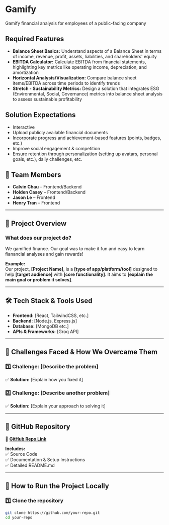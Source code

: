 # Gamify
Gamify financial analysis for employees of a public-facing company    

## Required Features    
- **Balance Sheet Basics:** Understand aspects of a Balance Sheet in terms of income, revenue, profit, assets, liabilities, and shareholders' equity
- **EBITDA Calculator:** Calculate EBITDA from financial statements, highlighting key metrics like operating income, depreciation, and amortization
- **Horizontal Analysis/Visualization:** Compare balance sheet items/EBITDA across time periods to identify trends
- **Stretch - Sustainability Metrics:** Design a solution that integrates ESG (Environmental, Social, Governance) metrics into balance sheet analysis to assess sustainable profitability

## Solution Expectations    
- Interactive    
- Upload publicly available financial documents    
- Incorporate progress and achievement-based features (points, badges, etc.)    
- Improve social engagement & competition    
- Ensure retention through personalization (setting up avatars, personal goals, etc.), daily challenges, etc.    

## 📌 Team Members  
- **Calvin Chau** – Frontend/Backend  
- **Holden Casey** – Frontend/Backend  
- **Jason Le** – Frontend 
- **Henry Tran** – Frontend  

---

## 🎯 Project Overview  
### **What does our project do?**  
We gamified finance. Our goal was to make it fun and easy to learn fianancial analyses and gain rewards!

**Example:**  
Our project, **[Project Name]**, is a **[type of app/platform/tool]** designed to help **[target audience]** with **[core functionality]**. It aims to **[explain the main goal or problem it solves]**.  

---

## 🛠 Tech Stack & Tools Used  
- **Frontend:** [React, TailwindCSS, etc.]  
- **Backend:** [Node.js, Express.js]  
- **Database:** [MongoDB etc.]  
- **APIs & Frameworks:** [Groq API]  

---

## 🚧 Challenges Faced & How We Overcame Them  
### **1️⃣ Challenge: [Describe the problem]**  
✅ **Solution:** [Explain how you fixed it]  

### **2️⃣ Challenge: [Describe another problem]**  
✅ **Solution:** [Explain your approach to solving it]  

---

## 📂 GitHub Repository  
🔗 **[GitHub Repo Link](https://github.com/your-repo)**  

**Includes:**  
✅ Source Code  
✅ Documentation & Setup Instructions  
✅ Detailed README.md  

---

## 📝 How to Run the Project Locally  
### **1️⃣ Clone the repository**  
```bash
git clone https://github.com/your-repo.git
cd your-repo
